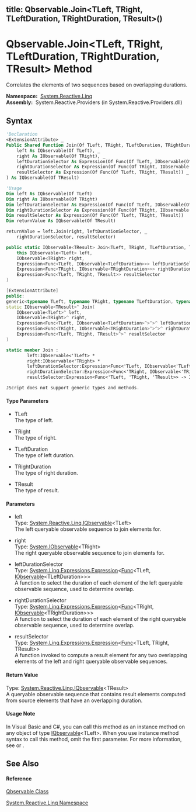 title: Qbservable.Join<TLeft, TRight, TLeftDuration, TRightDuration, TResult>()
---
# Qbservable.Join\<TLeft, TRight, TLeftDuration, TRightDuration, TResult\> Method

Correlates the elements of two sequences based on overlapping durations.

**Namespace:**  [System.Reactive.Linq](System.Reactive.Linq/System.Reactive.Linq)  
**Assembly:**  System.Reactive.Providers (in System.Reactive.Providers.dll)

## Syntax

```vb
'Declaration
<ExtensionAttribute> _
Public Shared Function Join(Of TLeft, TRight, TLeftDuration, TRightDuration, TResult) ( _
    left As IQbservable(Of TLeft), _
    right As IObservable(Of TRight), _
    leftDurationSelector As Expression(Of Func(Of TLeft, IObservable(Of TLeftDuration))), _
    rightDurationSelector As Expression(Of Func(Of TRight, IObservable(Of TRightDuration))), _
    resultSelector As Expression(Of Func(Of TLeft, TRight, TResult)) _
) As IQbservable(Of TResult)
```

```vb
'Usage
Dim left As IQbservable(Of TLeft)
Dim right As IObservable(Of TRight)
Dim leftDurationSelector As Expression(Of Func(Of TLeft, IObservable(Of TLeftDuration)))
Dim rightDurationSelector As Expression(Of Func(Of TRight, IObservable(Of TRightDuration)))
Dim resultSelector As Expression(Of Func(Of TLeft, TRight, TResult))
Dim returnValue As IQbservable(Of TResult)

returnValue = left.Join(right, leftDurationSelector, _
    rightDurationSelector, resultSelector)
```

```csharp
public static IQbservable<TResult> Join<TLeft, TRight, TLeftDuration, TRightDuration, TResult>(
    this IQbservable<TLeft> left,
    IObservable<TRight> right,
    Expression<Func<TLeft, IObservable<TLeftDuration>>> leftDurationSelector,
    Expression<Func<TRight, IObservable<TRightDuration>>> rightDurationSelector,
    Expression<Func<TLeft, TRight, TResult>> resultSelector
)
```

```c++
[ExtensionAttribute]
public:
generic<typename TLeft, typename TRight, typename TLeftDuration, typename TRightDuration, typename TResult>
static IQbservable<TResult>^ Join(
    IQbservable<TLeft>^ left, 
    IObservable<TRight>^ right, 
    Expression<Func<TLeft, IObservable<TLeftDuration>^>^>^ leftDurationSelector, 
    Expression<Func<TRight, IObservable<TRightDuration>^>^>^ rightDurationSelector, 
    Expression<Func<TLeft, TRight, TResult>^>^ resultSelector
)
```

```fsharp
static member Join : 
        left:IQbservable<'TLeft> * 
        right:IObservable<'TRight> * 
        leftDurationSelector:Expression<Func<'TLeft, IObservable<'TLeftDuration>>> * 
        rightDurationSelector:Expression<Func<'TRight, IObservable<'TRightDuration>>> * 
        resultSelector:Expression<Func<'TLeft, 'TRight, 'TResult>> -> IQbservable<'TResult> 
```

```javascript
JScript does not support generic types and methods.
```

#### Type Parameters

- TLeft  
  The type of left.

- TRight  
  The type of right.

- TLeftDuration  
  The type of left duration.

- TRightDuration  
  The type of right duration.

- TResult  
  The type of result.

#### Parameters

- left  
  Type: [System.Reactive.Linq.IQbservable](IQbservable/IQbservable(TSource))\<TLeft\>  
  The left queryable observable sequence to join elements for.

- right  
  Type: [System.IObservable](https://msdn.microsoft.com/en-us/library/Dd990377)\<TRight\>  
  The right queryable observable sequence to join elements for.

- leftDurationSelector  
  Type: [System.Linq.Expressions.Expression](https://msdn.microsoft.com/en-us/library/Bb335710)\<[Func](https://msdn.microsoft.com/en-us/library/Bb549151)\<TLeft, [IObservable](https://msdn.microsoft.com/en-us/library/Dd990377)\<TLeftDuration\>\>\>  
  A function to select the duration of each element of the left queryable observable sequence, used to determine overlap.

- rightDurationSelector  
  Type: [System.Linq.Expressions.Expression](https://msdn.microsoft.com/en-us/library/Bb335710)\<[Func](https://msdn.microsoft.com/en-us/library/Bb549151)\<TRight, [IObservable](https://msdn.microsoft.com/en-us/library/Dd990377)\<TRightDuration\>\>\>  
  A function to select the duration of each element of the right queryable observable sequence, used to determine overlap.

- resultSelector  
  Type: [System.Linq.Expressions.Expression](https://msdn.microsoft.com/en-us/library/Bb335710)\<[Func](https://msdn.microsoft.com/en-us/library/Bb534647)\<TLeft, TRight, TResult\>\>  
  A function invoked to compute a result element for any two overlapping elements of the left and right queryable observable sequences.

#### Return Value

Type: [System.Reactive.Linq.IQbservable](IQbservable/IQbservable(TSource))\<TResult\>  
A queryable observable sequence that contains result elements computed from source elements that have an overlapping duration.

#### Usage Note

In Visual Basic and C\#, you can call this method as an instance method on any object of type [IQbservable](IQbservable/IQbservable(TSource))\<TLeft\>. When you use instance method syntax to call this method, omit the first parameter. For more information, see [](https://msdn.microsoft.com/en-us/library/Bb384936) or [](https://msdn.microsoft.com/en-us/library/Bb383977).

## See Also

#### Reference

[Qbservable Class](Qbservable/Qbservable)

[System.Reactive.Linq Namespace](System.Reactive.Linq/System.Reactive.Linq)








